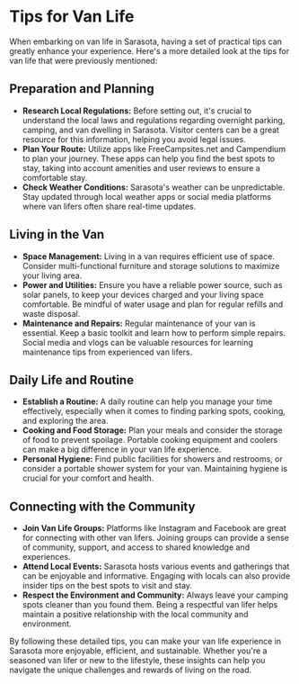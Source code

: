 # Tips for Van Life

When embarking on van life in Sarasota, having a set of practical tips can greatly enhance your experience. Here's a more detailed look at the tips for van life that were previously mentioned:

## **Preparation and Planning**
- **Research Local Regulations:** Before setting out, it's crucial to understand the local laws and regulations regarding overnight parking, camping, and van dwelling in Sarasota. Visitor centers can be a great resource for this information, helping you avoid legal issues.
- **Plan Your Route:** Utilize apps like FreeCampsites.net and Campendium to plan your journey. These apps can help you find the best spots to stay, taking into account amenities and user reviews to ensure a comfortable stay.
- **Check Weather Conditions:** Sarasota's weather can be unpredictable. Stay updated through local weather apps or social media platforms where van lifers often share real-time updates.

## **Living in the Van**
- **Space Management:** Living in a van requires efficient use of space. Consider multi-functional furniture and storage solutions to maximize your living area.
- **Power and Utilities:** Ensure you have a reliable power source, such as solar panels, to keep your devices charged and your living space comfortable. Be mindful of water usage and plan for regular refills and waste disposal.
- **Maintenance and Repairs:** Regular maintenance of your van is essential. Keep a basic toolkit and learn how to perform simple repairs. Social media and vlogs can be valuable resources for learning maintenance tips from experienced van lifers.

## **Daily Life and Routine**
- **Establish a Routine:** A daily routine can help you manage your time effectively, especially when it comes to finding parking spots, cooking, and exploring the area.
- **Cooking and Food Storage:** Plan your meals and consider the storage of food to prevent spoilage. Portable cooking equipment and coolers can make a big difference in your van life experience.
- **Personal Hygiene:** Find public facilities for showers and restrooms, or consider a portable shower system for your van. Maintaining hygiene is crucial for your comfort and health.

## **Connecting with the Community**
- **Join Van Life Groups:** Platforms like Instagram and Facebook are great for connecting with other van lifers. Joining groups can provide a sense of community, support, and access to shared knowledge and experiences.
- **Attend Local Events:** Sarasota hosts various events and gatherings that can be enjoyable and informative. Engaging with locals can also provide insider tips on the best spots to visit and stay.
- **Respect the Environment and Community:** Always leave your camping spots cleaner than you found them. Being a respectful van lifer helps maintain a positive relationship with the local community and environment.

By following these detailed tips, you can make your van life experience in Sarasota more enjoyable, efficient, and sustainable. Whether you're a seasoned van lifer or new to the lifestyle, these insights can help you navigate the unique challenges and rewards of living on the road.

